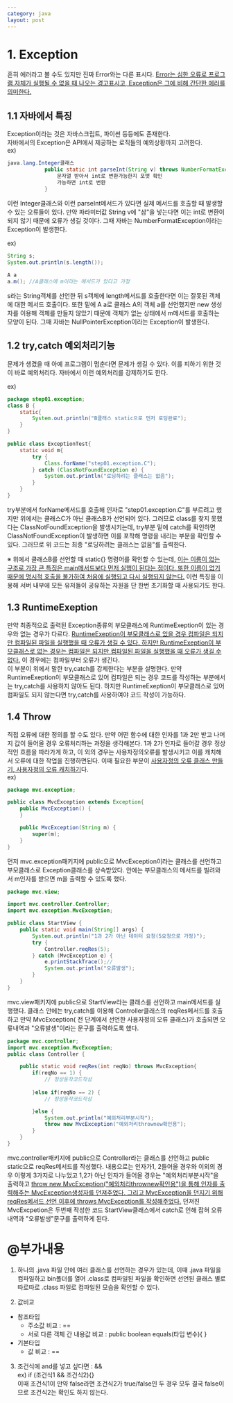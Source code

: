 ```yaml
---
category: java
layout: post
---
```


# 1. Exception

흔히 에러라고 볼 수도 있지만 진짜 Error와는 다른 표시다. <u>Error는 심한 오류로 프로그램 자체가 실행될 수 없을 때 나오는 경고표시고, Exception은 그에 비해 간단한 에러를 의미한다.</u>

## 1.1 자바에서 특징

Exception이라는 것은 자바스크립트, 파이썬 등등에도 존재한다.    
자바에서의 Exception은  API에서 제공하는 로직들의 예외상황까지 고려한다.    
ex)        

```java
java.lang.Integer클래스
			public static int parseInt(String v) throws NumberFormatException{
				문자열 받아서 int로 변환가능한지 포맷 확인
				가능하면 int로 변환
			}
```

이런 Integer클래스와 이런 parseInt메서드가 있다면 실제 메서드를 호출할 때 발생할 수 있는 오류들이 있다. 만약 파라미터값 String v에 "삼"을 넣는다면 이는 int로 변환이 되지 않기 때문에 오류가 생길 것이다. 그때 자바는 NumberFormatException이라는 Exception이 발생한다.

ex)      

```java
String s;
System.out.println(s.length());
		
A a
a.m(); //A클래스에 m이라는 메서드가 있다고 가정
``` 

s라는 String객체를 선언한 뒤 s객체에 length메서드를 호출한다면 이는 잘못된 객체에 대한 메서드 호출이다. 또한 밑에 A a로 클래스 A의 객체 a를 선언했지만 new 생성자를 이용해 객체를 만들지 않았기 때문에 객체가 없는 상태에서 m메서드를 호출하는 모양이 된다. 그때 자바는 NullPointerException이라는 Exception이 발생한다.


## 1.2 try,catch 예외처리기능
문제가 생겼을 때 아예 프로그램이 멈춘다면 문제가 생길 수 있다. 이를 피하기 위한 것이 바로 예외처리다. 자바에서 이런 예외처리를 강제하기도 한다.   

ex)      
```java
package step01.exception;
class B {
    static{
        System.out.println("B클래스 static으로 먼저 로딩완료");
    }
}

public class ExceptionTest{
    static void m{
        try {
			Class.forName("step01.exception.C");
		} catch (ClassNotFoundException e) {
			System.out.println("로딩하려는 클래스는 없음");
		}
    }
}
```   

try부분에서 forName메서드를 호출해 인자로 "step01.exception.C"를 부르려고 했지만 위에서는 클래스C가 아닌 클래스B가 선언되어 있다. 그러므로 class를 찾지 못했다는 ClassNotFoundException을 발생시키는데, try부분 밑에 catch를 확인하면 ClassNotFoundException이 발생하면 이를 포착해 명령을 내리는 부분을 확인할 수 있다. 그러므로 위 코드는 최종 "로딩하려는 클래스는 없음"를 출력한다.     

※ 위에서 클래스B를 선언할 때 static{} 명령어를 확인할 수 있는데, <u>이는 이름이 없는 구조로 가장 큰 특징은 main메서드보다 먼저 실행이 된다는 점이다. 또한 이름이 없기 때문에 명시적 호출을 불가하여 처음에 실행되고 다시 실행되지 않는다.</u> 이런 특징을 이용해 서버 내부에 모든 유저들이 공유하는 자원을 단 한번 초기화할 때 사용되기도 한다.

## 1.3 RuntimeExeption
만약 최종적으로 출력된 Exception종류의 부모클래스에 RuntimeExeption이 있는 경우와 없는 경우가 다르다. <u>RuntimeExeption이 부모클래스로 있을 경우 컴파일은 되지만 컴파일된 파일을 실행했을 때 오류가 생길 수 있다. 하지만 RuntimeExeption이 부모클래스로 없는 경우는 컴파일은 되지만 컴파일된 파일을 실행했을 때 오류가 생길 수 없다.</u> 이 경우에는 컴파일부터 오류가 생긴다.     
이 부분이 위에서 말한 try,catch를 강제한다는 부분을 설명한다. 만약 RuntimeExeption이 부모클래스로 있어 컴파일은 되는 경우 코드를 작성하는 부분에서는 try,catch를 사용하지 않아도 된다. 하지만 RuntimeExeption이 부모클래스로 있어 컴파일도 되지 않는다면 try,catch를 사용하여야 코드 작성이 가능하다.

## 1.4 Throw
직접 오류에 대한 정의를 할 수도 있다. 만약 어떤 함수에 대한 인자를 1과 2만 받고 나머지 값이 들어올 경우 오류처리하는 과정을 생각해본다. 1과 2가 인자로 들어갈 경우 정상적인 흐름을 따라가게 하고, 이 외의 경우는 사용자정의오류를 발생시키고 이를 캐치해서 오류에 대한 작업을 진행하면된다. 이때 필요한 부분이 <u>사용자정의 오류 클래스 만들기, 사용자정의 오류 캐치하기</u>다.     
ex)      

```java
package mvc.exception;

public class MvcException extends Exception{
	public MvcException() {
	}

	public MvcException(String m) {
		super(m);
	}
} 
```  

먼저 mvc.exception패키지에 public으로 MvcException이라는 클래스를 선언하고 부모클래스로 Exception클래스를 상속받았다. 안에는 부모클래스의 메서드를 빌려와서 m인자를 받으면 m을 출력할 수 있도록 했다.     

```java
package mvc.view;

import mvc.controller.Controller;
import mvc.exception.MvcException;

public class StartView {
	public static void main(String[] args) {
        System.out.println("1과 2가 아닌 데이터 요청(5요청으로 가정)");
		try {
			Controller.reqRes(5);
		} catch (MvcException e) {
			e.printStackTrace();//
			System.out.println("오류발생");
		}
    }
}
```    

mvc.view패키지에 public으로 StartView라는 클래스를 선언하고 main메서드를 실행했다. 클래스 안에는 try,catch를 이용해 Controller클래스의 reqRes메서드를 호출하고 만약 MvcException( 전 단계에서 선언한 사용자정의 오류 클래스)가 호출되면 오류내역과 "오류발생"이라는 문구를 출력하도록 했다.     

```java
package mvc.controller;
import mvc.exception.MvcException;
public class Controller {

	public static void reqRes(int reqNo) throws MvcException{
        if(reqNo == 1) {  
			// 정상동작코드작성
			
		}else if(reqNo == 2) {
			// 정상동작코드작성

		}else {
			System.out.println("예외처리부분시작");
			throw new MvcException("예외처리thrownew확인용");
		}
    }
}

```    

mvc.controller패키지에 public으로 Controller라는 클래스를 선언하고 public static으로 reqRes메서드를 작성했다. 내용으로는 인자가1, 2들어올 경우와 이외의 경우 이렇게 3가지로 나누었고 1,2가 아닌 인자가 들어올 경우는 "예외처리부분시작"을 출력하고 <u>throw new MvcException("예외처리thrownew확인용")을 통해 인자를 출력해주는 MvcException생성자를 던져주었다. 그리고 MvcException을 던지기 위해 reqRes메서드 선언 이후에 throws MvcException를 작성해주었다.</u> 던져진 MvcExcpetion은 두번째 작성한 코드 StartView클래스에서 catch로 인해 잡혀 오류내역과 "오류발생"문구를 출력하게 된다.





# @부가내용
1. 하나의 .java 파일 안에 여러 클래스를 선언하는 경우가 있는데, 이때 .java 파일을 컴파일하고 bin폴더를 열어 .class로 컴파일된 파일을 확인하면 선언된 클래스 별로 따로따로 .class 파일로 컴파일된 모습을 확인할 수 있다.       


2. 값비교    
- 참조타입
    - 주소값 비교 : ==
    - 서로 다른 객체 간 내용값 비교 : public boolean equals(타입 변수){ }   
- 기본타입
    -  값 비교 : ==


3. 조건식에 and를 넣고 싶다면 : &&     
ex) if (조건식1 && 조건식2){}      
이때 조건식1이 만약 false라면 조건식2가 true/false인 두 경우 모두 결국 false이므로 조건식2는 확인도 하지 않는다.
